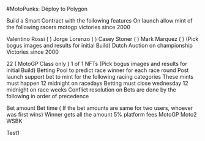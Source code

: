 #MotoPunks: Déploy to Polygon 

Build a Smart Contract with the following features
On launch allow mint of the following racers motogp victories since 2000

 Valentino Rossi ( )
 Jorge Lorenzo ( )
 Casey Stoner ( )
 Mark Marquez ( )
(Pick bogus images and results for initial Build)
Dutch Auction on championship Victories since 2000

 22 ( MotoGP Class only ) 1 of 1 NFTs
(Pick bogus images and results for initial Build)
Betting Pool to predict race winner for each race round
Post launch support bet to mint for the following racing categories
These mints must happen 12 midnight on racedays
Betting must close wednesday 12 midnight on race weeks
Conflict resolution on Bets are done by the following in order of precedence

Bet amount
Bet time ( If the bet amounts are same for two users, whoever was first wins)
Winner gets all the amount
5% platform fees
 MotoGP
 Moto2
 WSBK

 Test1
